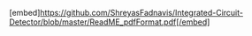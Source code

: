 [embed]https://github.com/ShreyasFadnavis/Integrated-Circuit-Detector/blob/master/ReadME_pdfFormat.pdf[/embed]
